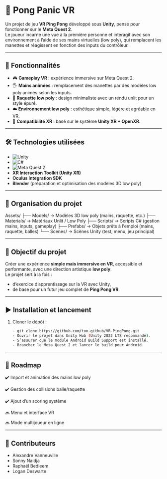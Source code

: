 # 🥽 Pong Panic VR  

Un projet de jeu **VR Ping Pong** développé sous **Unity**, pensé pour fonctionner sur le **Meta Quest 2**.  
Le joueur incarne une vue à la première personne et interagit avec son environnement à l’aide de ses mains virtuelles (low poly), qui remplacent les manettes et réagissent en fonction des inputs du contrôleur.  

---

## 🚀 Fonctionnalités  

- 🎮 **Gameplay VR** : expérience immersive sur Meta Quest 2.  
- 🖐️ **Mains animées** : remplacement des manettes par des modèles low poly animés selon les inputs.  
- 🏓 **Raquette low poly** : design minimaliste avec un rendu unlit pour un style épuré.  
- ☁️ **Environnement low poly** : esthétique simple, légère et agréable en VR.  
- 🔄 **Compatibilité XR** : basé sur le système **Unity XR + OpenXR**.  

---

## 🛠️ Technologies utilisées  

- ![Unity](https://img.shields.io/badge/Engine-Unity-black?logo=unity)  
- ![C#](https://img.shields.io/badge/Language-C%23-239120?logo=c-sharp&logoColor=white)  
- ![Meta Quest 2](https://img.shields.io/badge/Platform-Meta%20Quest%202-4285F4?logo=oculus&logoColor=white)  
- **XR Interaction Toolkit (Unity XR)**  
- **Oculus Integration SDK**  
- **Blender** (préparation et optimisation des modèles 3D low poly)  

---

## 📂 Organisation du projet  

Assets/
├── Models/ → Modèles 3D low poly (mains, raquette, etc.)
├── Materials/ → Matériaux Unlit / Low Poly
├── Scripts/ → Scripts C# (gestion mains, inputs, gameplay)
├── Prefabs/ → Objets prêts à l'emploi (mains, raquette, balles)
└── Scenes/ → Scènes Unity (test, menu, jeu principal)

---

## 🎯 Objectif du projet  

Créer une expérience **simple mais immersive en VR**, accessible et performante, avec une direction artistique **low poly**.  
Le projet sert à la fois :  
- d’exercice d’apprentissage sur la VR avec Unity,  
- de base pour un futur jeu complet de **Ping Pong VR**.  

---

## ▶️ Installation et lancement  

1. Cloner le dépôt :  
   ```bash
   - git clone https://github.com/ton-github/VR-PingPong.git
   - Ouvrir le projet dans Unity Hub (Unity 2022 LTS recommandé).
   - S’assurer que le module Android Build Support est installé.
   - Brancher le Meta Quest 2 et lancer le build pour Android.

---

## 📌 Roadmap

✔️ Import et animation des mains low poly

✔️ Gestion des collisions balle/raquette

✔️ Ajout d’un scoring système

🔜 Menu et interface VR

🔜 Mode multijoueur en ligne

   
---

## 👤 Contributeurs

* Alexandre Vanneuville
* Sonny Naidja
* Raphaël Bedleem
* Logan Deswarte

